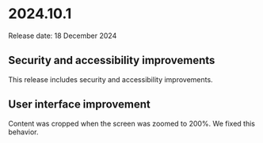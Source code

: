 ﻿# 2024.10.1

Release date: 18 December 2024

## Security and accessibility improvements

This release includes security and accessibility improvements.


## User interface improvement

Content was cropped when the screen was zoomed to 200%. We fixed this behavior.

